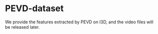 # PEVD-dataset
We provide the features extracted by PEVD on I3D, and the video files will be released later.
